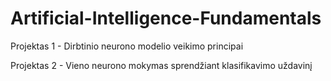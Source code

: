 # Artificial-Intelligence-Fundamentals

Projektas 1 - Dirbtinio neurono modelio veikimo principai

Projektas 2 - Vieno neurono mokymas sprendžiant klasifikavimo uždavinį
